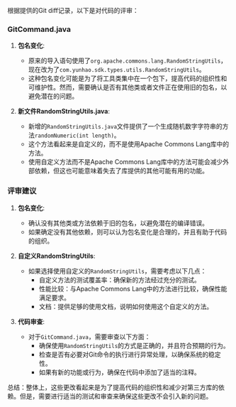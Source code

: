 根据提供的Git diff记录，以下是对代码的评审：

### GitCommand.java

1. **包名变化**:
   - 原来的导入语句使用了`org.apache.commons.lang.RandomStringUtils`，现在改为了`com.yunhao.sdk.types.utils.RandomStringUtils`。
   - 这种包名变化可能是为了将工具类集中在一个包下，提高代码的组织性和可维护性。然而，需要确认是否有其他类或者文件正在使用旧的包名，以避免潜在的问题。

2. **新文件RandomStringUtils.java**:
   - 新增的`RandomStringUtils.java`文件提供了一个生成随机数字字符串的方法`randomNumeric(int length)`。
   - 这个方法看起来是自定义的，而不是使用Apache Commons Lang库中的方法。
   - 使用自定义方法而不是Apache Commons Lang库中的方法可能会减少外部依赖，但这也可能意味着失去了库提供的其他可能有用的功能。

### 评审建议

1. **包名变化**:
   - 确认没有其他类或方法依赖于旧的包名，以避免潜在的编译错误。
   - 如果确定没有其他依赖，则可以认为包名变化是合理的，并且有助于代码的组织。

2. **自定义RandomStringUtils**:
   - 如果选择使用自定义的`RandomStringUtils`，需要考虑以下几点：
     - 自定义方法的测试覆盖率：确保新的方法经过充分的测试。
     - 性能比较：与Apache Commons Lang中的方法进行比较，确保性能满足要求。
     - 文档：提供足够的使用文档，说明如何使用这个自定义的方法。

3. **代码审查**:
   - 对于`GitCommand.java`，需要审查以下方面：
     - 确保使用`RandomStringUtils`的方式是正确的，并且符合预期的行为。
     - 检查是否有必要对Git命令的执行进行异常处理，以确保系统的稳定性。
     - 如果有新的功能或行为，确保在代码中添加了适当的注释。

总结：整体上，这些更改看起来是为了提高代码的组织性和减少对第三方库的依赖。但是，需要进行适当的测试和审查来确保这些更改不会引入新的问题。
